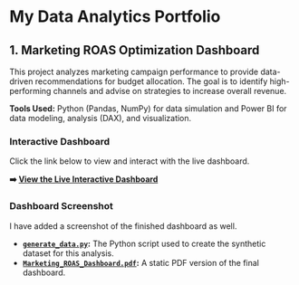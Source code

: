 # My Data Analytics Portfolio

## 1. Marketing ROAS Optimization Dashboard

This project analyzes marketing campaign performance to provide data-driven recommendations for budget allocation. The goal is to identify high-performing channels and advise on strategies to increase overall revenue.

**Tools Used:** Python (Pandas, NumPy) for data simulation and Power BI for data modeling, analysis (DAX), and visualization.


### Interactive Dashboard

Click the link below to view and interact with the live dashboard.

**➡️ [View the Live Interactive Dashboard]((https://app.powerbi.com/view?r=eyJrIjoiZGJjYTk5YzAtZGNiYS00Zjc2LTk4NTUtOWM3YzI3NWI4NTIxIiwidCI6ImU5YmUyYzNkLWE5NTktNGQwOC1iYmY2LTA0ODhjMzlkZjJmNSJ9))**

### Dashboard Screenshot

I have added a screenshot of the finished dashboard as well. 



* **[`generate_data.py`](generate_data.py):** The Python script used to create the synthetic dataset for this analysis.
* **[`Marketing_ROAS_Dashboard.pdf`](Marketing_ROAS_Dashboard.pdf):** A static PDF version of the final dashboard.
